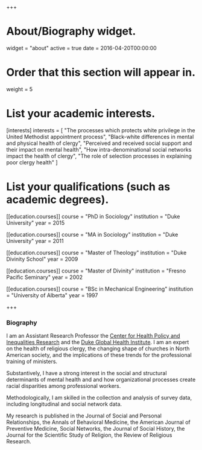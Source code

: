 +++
# About/Biography widget.
widget = "about"
active = true
date = 2016-04-20T00:00:00

# Order that this section will appear in.
weight = 5

# List your academic interests.
[interests]
  interests = [
    "The processes which protects white privilege in the United Methodist appointment process",
    "Black-white differences in mental and physical health of clergy",
    "Perceived and received social support and their impact on mental health",
    "How intra-denominational social networks impact the health of clergy",
    "The role of selection processes in explaining poor clergy health"
  ]

# List your qualifications (such as academic degrees).
[[education.courses]]
  course = "PhD in Sociology"
  institution = "Duke University"
  year = 2015

[[education.courses]]
  course = "MA in Sociology"
  institution = "Duke University"
  year = 2011

[[education.courses]]
  course = "Master of Theology"
  institution = "Duke Divinity School"
  year = 2009
  
[[education.courses]]
  course = "Master of Divinity"
  institution = "Fresno Pacific Seminary"
  year = 2002

[[education.courses]]
  course = "BSc in Mechanical Engineering"
  institution = "University of Alberta"
  year = 1997
 
+++
### Biography

I am an Assistant Research Professor the [Center for Health Policy and Inequalities Research](www.chpir.org) and the [Duke Global Health Institute](globalhealth.duke.edu). I am an expert on the health of religious clergy, the changing shape of churches in North American society, and the implications of these trends for the professional training of ministers.

Substantively, I have a strong interest in the social and structural determinants of mental health and and how organizational processes create racial disparities among professional workers.

Methodologically, I am skilled in the collection and analysis of survey data, including longitudinal and social network data. 

My research is published in the Journal of Social and Personal Relationships, the Annals of Behavioral Medicine, the American Journal of Preventive Medicine, Social Networks, the Journal of Social History, the Journal for the Scientific Study of Religion, the Review of Religious Research.